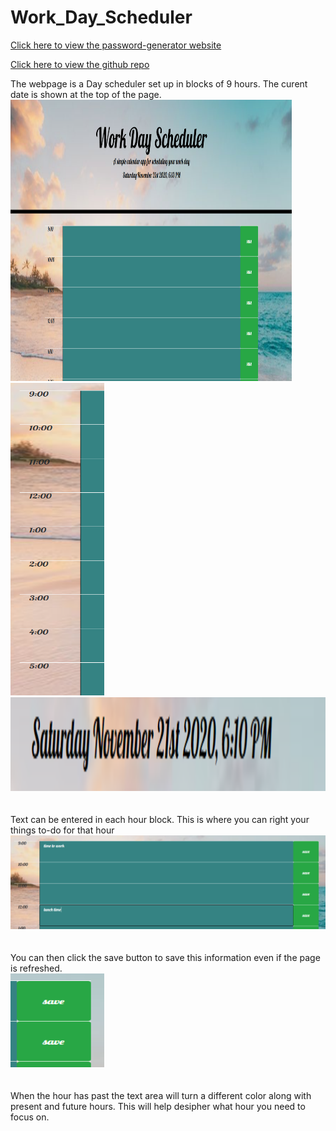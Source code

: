 # Work_Day_Scheduler


[Click here to view the password-generator website](https://jongudenzi.github.io/password-generator/)

[Click here to view the github repo](https://jongudenzi.github.io/Work_Day_Scheduler/)

The webpage is a Day scheduler set up in blocks of 9 hours.  The curent date is shown at the top of the page.
<br>
<img src="images\layout.PNG" height = "450px" width = "450px">
<img src="images\hours.PNG" height = "500px" width = "150px">
<img src="images\date.PNG" height = "150px" width = "600px">
<br>
<br>
<br>
Text can be entered in each hour block.  This is where you can right your things to-do for that hour
<br>
<img src="images\text.PNG" height = "150px" width = "600px">
<br>
<br>
<br>
You can then click the save button to save this information even if the page is refreshed.
<br>
<img src="images\save.PNG" height = "150px" width = "150px">
<br>
<br>
<br>
When the hour has past the text area will turn a different color along with present and future hours.  This will help desipher what hour you need to focus on.





